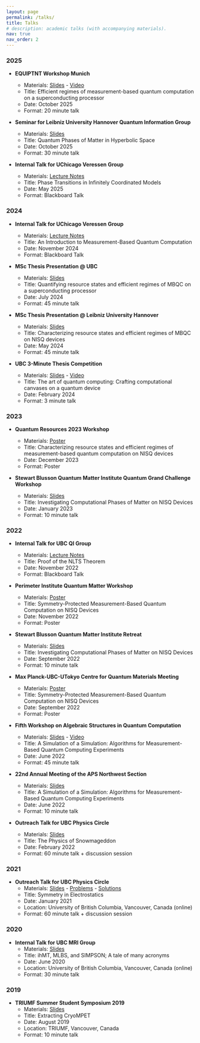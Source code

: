 ```yaml
---
layout: page
permalink: /talks/
title: Talks
# description: academic talks (with accompanying materials).
nav: true
nav_order: 2
---
```

### 2025
- **EQUIPTNT Workshop Munich**
    - Materials: [Slides](/assets/pdf/talks/2025-sptmbqcnisq-equiptnt.pdf) - [Video](https://www.youtube.com/watch?v=99Bxvetl-cg)
    - Title: Efficient regimes of measurement-based quantum computation on a superconducting processor
    - Date: October 2025
    - Format: 20 minute talk

- **Seminar for Leibniz University Hannover Quantum Information Group**
    - Materials: [Slides](/assets/pdf/talks/2025-hyperbolicphases-hannover.pdf)
    - Title: Quantum Phases of Matter in Hyperbolic Space
    - Date: October 2025
    - Format: 30 minute talk

- **Internal Talk for UChicago Veressen Group**
    - Materials: [Lecture Notes](/assets/pdf/talks/2025-infcoordmodels.pdf)
    - Title: Phase Transitions in Infinitely Coordinated Models
    - Date: May 2025
    - Format: Blackboard Talk

### 2024
- **Internal Talk for UChicago Veressen Group**
    - Materials: [Lecture Notes](/assets/pdf/talks/2024-mbqcintro.pdf)
    - Title: An Introduction to Measurement-Based Quantum Computation
    - Date: November 2024
    - Format: Blackboard Talk

- **MSc Thesis Presentation @ UBC**
    - Materials: [Slides](/assets/pdf/talks/2024-sptmbqcnisq-msc-ubc.pdf)
    - Title: Quantifying resource states and efficient regimes of MBQC on a superconducting processor
    - Date: July 2024
    - Format: 45 minute talk

- **MSc Thesis Presentation @ Leibniz University Hannover**
    - Materials: [Slides](/assets/pdf/talks/2024-sptbmbqcnisq-msc-hannover.pdf)
    - Title: Characterizing resource states and efficient regimes of MBQC on NISQ devices
    - Date: May 2024
    - Format: 45 minute talk

- **UBC 3-Minute Thesis Competition**
    - Materials: [Slides](/assets/pdf/talks/2024-qcompcanvases-3mt.pdf) - [Video](https://www.youtube.com/watch?v=LkqlfXDcfrA)
    - Title: The art of quantum computing: Crafting computational canvases on a quantum device
    - Date: February 2024
    - Format: 3 minute talk

### 2023
- **Quantum Resources 2023 Workshop**
    - Materials: [Poster](/assets/pdf/talks/2023-sptmbqcnisq-qresources.pdf)
    - Title: Characterizing resource states and efficient regimes of measurement-based quantum computation on NISQ devices
    - Date: December 2023
    - Format: Poster

- **Stewart Blusson Quantum Matter Institute Quantum Grand Challenge Workshop**
    - Materials: [Slides](/assets/pdf/talks/2023-sptmbqcnisq-qcgcubc.pdf)
    - Title: Investigating Computational Phases of Matter on NISQ Devices
    - Date: January 2023
    - Format: 10 minute talk

### 2022
- **Internal Talk for UBC QI Group**
    - Materials: [Lecture Notes](/assets/pdf/talks/2022-nlts.pdf)
    - Title: Proof of the NLTS Theorem
    - Date: November 2022
    - Format: Blackboard Talk

- **Perimeter Institute Quantum Matter Workshop**
    - Materials: [Poster](/assets/pdf/talks/2022-sptmbqcnisq-mpubcutokyo.pdf)
    - Title: Symmetry-Protected Measurement-Based Quantum Computation on NISQ Devices
    - Date: November 2022
    - Format: Poster

- **Stewart Blusson Quantum Matter Institute Retreat**
    - Materials: [Slides](/assets/pdf/talks/2022-cptnisq-qmiretreat.pdf)
    - Title: Investigating Computational Phases of Matter on NISQ Devices
    - Date: September 2022
    - Format: 10 minute talk

- **Max Planck-UBC-UTokyo Centre for Quantum Materials Meeting**
    - Materials: [Poster](/assets/pdf/talks/2022-sptmbqcnisq-mpubcutokyo.pdf)
    - Title: Symmetry-Protected Measurement-Based Quantum Computation on NISQ Devices
    - Date: September 2022
    - Format: Poster

- **Fifth Workshop on Algebraic Structures in Quantum Computation**
    - Materials: [Slides](/assets/pdf/talks/2022-a-simulation-of-a-simulation-asqc.pdf) - [Video](https://www.youtube.com/watch?v=PrwXFuhGmW4)
    - Title: A Simulation of a Simulation: Algorithms for Measurement-Based Quantum Computing Experiments
    - Date: June 2022
    - Format: 45 minute talk

- **22nd Annual Meeting of the APS Northwest Section**
    - Materials: [Slides](/assets/pdf/talks/2022-a-simulation-of-a-simulation-apsnws.pdf)
    - Title: A Simulation of a Simulation: Algorithms for Measurement-Based Quantum Computing Experiments
    - Date: June 2022
    - Format: 10 minute talk    

- **Outreach Talk for UBC Physics Circle**
    - Materials: [Slides](/assets/pdf/talks/2022-physics-of-snowmageddon.pdf)
    - Title: The Physics of Snowmageddon
    - Date: February 2022
    - Format: 60 minute talk + discussion session

### 2021
- **Outreach Talk for UBC Physics Circle**
    - Materials: [Slides](/assets/pdf/talks/2021-symmetry-in-electrostatics.pdf) - [Problems](/assets/pdf/talks/2021-symmetry-in-electrostatics-problems.pdf) - [Solutions](/assets/pdf/talks/2021-symmetry-in-electrostatics-solutions.pdf)
    - Title: Symmetry in Electrostatics
    - Date: January 2021
    - Location: University of British Columbia, Vancouver, Canada (online)
    - Format: 60 minute talk + discussion session

### 2020
- **Internal Talk for UBC MRI Group**
    - Materials: [Slides](/assets/pdf/talks/2020-ihmt-mlbs-simpson.pdf)
    - Title: ihMT, MLBS, and SIMPSON; A tale of many acronyms
    - Date: June 2020
    - Location: University of British Columbia, Vancouver, Canada (online)
    - Format: 30 minute talk

### 2019
- **TRIUMF Summer Student Symposium 2019**
    - Materials: [Slides](/assets/pdf/talks/2019-extractingcryompet.pdf)
    - Title: Extracting CryoMPET
    - Date: August 2019
    - Location: TRIUMF, Vancouver, Canada
    - Format: 10 minute talk